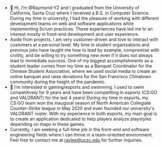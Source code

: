 - 👋 Hi, I’m @Raymond-YZ and I graduated from the University of California, Santa Cruz where I received a B.S. in Computer Science. During my time in university, I had the pleasure of working with different development teams on web and software applications while implementing Scrum practices. These experiences have led me to an interest mostly in front-end development and user experience.
- Aside from projects, I am very customer-driven and love to interact with customers at a personal level. My time in student organizations and previous jobs have taught me how to lead by example, compromise with civility, and be willing to try something new even if it does not always lead to immediate success. One of my biggest accomplishments as a student leader comes from my time as a Banquet Coordinator for the Chinese Student Association, where we used social media to create an online banquet and raise donations for the San Francisco Chinatown community during the height of the pandemic.
- 👀 I’m interested in gaming/esports and swimming. I used to swim competitively for 9 years and have been competiting in esports (CS:GO and VALORANT) for the last 4 years! During my time in esports, my CS:GO team won the inaugural season of North American Collegiate Counter-Strike league in May 2020 and even founded our university's VALORANT roster. With my experience in both esports, my main goal is to create an application dedicated to help players analyze playstyles depending on maps in these games.
- Currently, I am seeking a full-time job in the front-end and software engineering fields where I can thrive in a team-oriented environment. Feel free to contact me at raylee@ucsc.edu for further inquiries.

<!---
Raymond-YZ/Raymond-YZ is a ✨ special ✨ repository because its `README.md` (this file) appears on your GitHub profile.
You can click the Preview link to take a look at your changes.
--->
